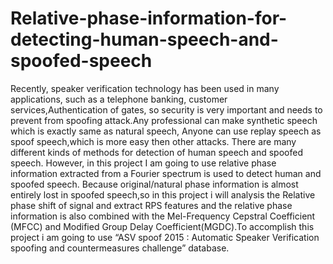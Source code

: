 # Relative-phase-information-for-detecting-human-speech-and-spoofed-speech

Recently, speaker verification technology has been used in many applications, such
as a telephone banking, customer services,Authentication of gates, so security is
very important and needs to prevent from spoofing attack.Any professional can make
synthetic speech which is exactly same as natural speech, Anyone can use replay
speech as spoof speech,which is more easy then other attacks. There are many
different kinds of methods for detection of human speech and spoofed speech.
However, in this project I am going to use relative phase information extracted from a
Fourier spectrum is used to detect human and spoofed speech. Because
original/natural phase information is almost entirely lost in spoofed speech,so in this
project i will analysis the Relative phase shift of signal and extract RPS features and
the relative phase information is also combined with the Mel-Frequency Cepstral
Coefficient (MFCC) and Modified Group Delay Coefficient(MGDC).To accomplish
this project i am going to use “ASV spoof 2015 : Automatic Speaker Verification
spoofing and countermeasures challenge” database.

